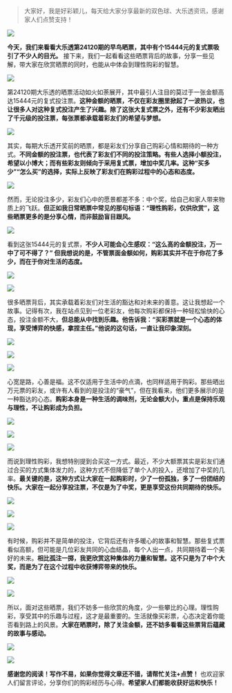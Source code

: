 
> 大家好，我是好彩颖儿，每天给大家分享最新的双色球、大乐透资讯，感谢家人们点赞支持！

![](https://cdn.jsdelivr.net/gh/wangwenjie1314/PicCDN/2024-7-12/1720763627240-image.png)


**今天，我们来看看大乐透第24120期的早鸟晒票，其中有个15444元的复式票吸引了不少人的目光。** 接下来，我们一起看看这些晒票背后的故事，分享一些见解，带大家在欣赏晒票的同时，也能从中体会到理性购彩的智慧。

![](https://cdn.jsdelivr.net/gh/wangwenjie1314/PicCDN/2024-10-16/1729040895400-image.png)


第24120期大乐透的晒票活动如火如荼展开，其中最引人注目的莫过于一张金额高达15444元的复式投注票。**这种金额的晒票，不仅在彩友圈里掀起了一波热议，也让很多人对这种复式投注产生了兴趣。除了这张大复式票之外，还有不少彩友晒出了千元级的投注票，每张票都承载着彩友们的希望与梦想。**

![](https://cdn.jsdelivr.net/gh/wangwenjie1314/PicCDN/2024-10-16/1729040913532-image.png)

其实，每期大乐透开奖前的晒票，都是彩友们分享自己购彩心情和期待的一种方式。**不同金额的投注票，也代表了彩友们不同的投注策略。有些人选择小额投注，希望以小博大；而有些彩友则倾向于采用复式票，增加中奖几率。这种“买多少”“怎么买”的选择，实际上反映了彩友们在购彩过程中的心态和态度。**


![](https://cdn.jsdelivr.net/gh/wangwenjie1314/PicCDN/2024-10-16/1729041171357-image.png)


然而，无论投注多少，彩友们心中的愿景都差不多：中个奖，给自己和家人带来物质上的飞跃。**但正如我日常晒票中常见的那句标语：“理性购彩，仅供欣赏”，这些晒票更多的是分享心情，而非鼓励盲目跟风。**

![](https://cdn.jsdelivr.net/gh/wangwenjie1314/PicCDN/2024-10-16/1729041180574-image.png)



看到这张15444元的复式票，**不少人可能会心生感叹：“这么高的金额投注，万一中了可不得了？” 但我想说的是，不管票面金额如何，购彩其实并不在于你花了多少，而在于你对生活的态度。**

![](https://cdn.jsdelivr.net/gh/wangwenjie1314/PicCDN/2024-10-16/1729041195100-image.png)


![](https://cdn.jsdelivr.net/gh/wangwenjie1314/PicCDN/2024-10-16/1729041285615-image.png)


很多晒票背后，其实承载着彩友们对生活的豁达和对未来的善意。这让我想起一个故事。记得有次，我在站点见到一位老彩友，他每次购彩都保持一种轻松愉快的心态，投注金额不大，**但总能从中找到乐趣。他告诉我：“买彩票就是一个心态的体现，享受博弈的快感，拿捏主任。”他说的这句话，一直让我印象深刻。**

![](https://cdn.jsdelivr.net/gh/wangwenjie1314/PicCDN/2024-10-16/1729041199795-image.png)

![](https://cdn.jsdelivr.net/gh/wangwenjie1314/PicCDN/2024-10-16/1729041237048-image.png)

![](https://cdn.jsdelivr.net/gh/wangwenjie1314/PicCDN/2024-10-16/1729041270232-image.png)


心宽是路，心善是福。这不仅适用于生活中的点滴，也同样适用于购彩。那些晒出万元票的彩友，或许有人看到的是投注的“豪气”，但在我看来，他们更多展示的是一种豁达的心态。**购彩本身是一种生活的调味剂，无论金额大小，重点是保持乐观与理性，不让购彩成为负担。**

![](https://cdn.jsdelivr.net/gh/wangwenjie1314/PicCDN/2024-10-16/1729041209452-image.png)


![](https://cdn.jsdelivr.net/gh/wangwenjie1314/PicCDN/2024-10-16/1729041230794-image.png)


![](https://cdn.jsdelivr.net/gh/wangwenjie1314/PicCDN/2024-10-16/1729041265068-image.png)


而说到理性购彩，我想特别提到合买这一方式。最近，不少大额票其实是彩友们通过合买的方式集体发力的，这种方式不但降低了单个人的投入，还增加了中奖的几率。**最关键的是，这种方式让大家在一起购彩时，少了一份孤独，多了一份团结的快乐。大家在一起分享投注票，不仅是为了中奖，更是享受这份共同期待的快乐。**

![](https://cdn.jsdelivr.net/gh/wangwenjie1314/PicCDN/2024-10-16/1729041225212-image.png)


![](https://cdn.jsdelivr.net/gh/wangwenjie1314/PicCDN/2024-10-16/1729041189607-image.png)

![](https://cdn.jsdelivr.net/gh/wangwenjie1314/PicCDN/2024-10-16/1729041257626-image.png)


有时候，购彩并不是简单的投注，它背后还有许多暖心的故事和智慧。那些复式票看似高额，但可能是几位彩友共同的心血结晶，每个人出一点，共同期待着一个美好的未来。**相比孤注一掷，我更欣赏这种集体的力量和智慧。这不只是为了中个大奖，而是为了在这个过程中收获博弈带来的快乐。**


![](https://cdn.jsdelivr.net/gh/wangwenjie1314/PicCDN/2024-10-16/1729041252693-image.png)

![](https://cdn.jsdelivr.net/gh/wangwenjie1314/PicCDN/2024-10-16/1729041217292-image.png)


所以，面对这些晒票，我们不妨多一些欣赏的角度，少一些攀比的心理。理性购彩，享受其中的乐趣与过程，这才是最重要的。生活就像买彩票，心态决定着你能否看到路上的风景。**大家在晒票时，除了关注金额，还不妨多看看这些票背后蕴藏的故事与感动。**


![](https://cdn.jsdelivr.net/gh/wangwenjie1314/PicCDN/2024-10-16/1729041244704-image.png)


![](https://cdn.jsdelivr.net/gh/wangwenjie1314/PicCDN/2024-10-16/1729041275411-image.png)


**感谢您的阅读！写作不易，如果你觉得文章还不错，请帮忙关注+点赞！** 也欢迎家人们留言评论，分享你们的购彩经历与心得。**希望家人们都能收获好运和快乐！**





